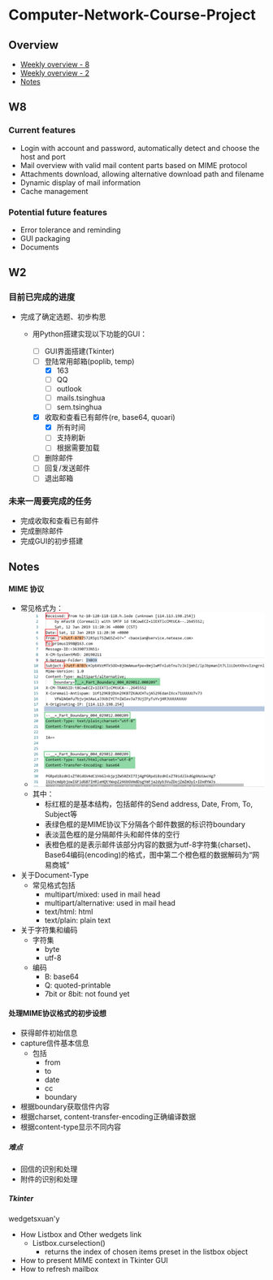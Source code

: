 # Computer-Network-Course-Project

## Overview

- [Weekly overview - 8](#w8)
- [Weekly overview - 2](#w2)
- [Notes](#notes)

## W8

### Current features

- Login with account and password, automatically detect and choose the host and port
- Mail overview with valid mail content parts based on MIME protocol
- Attachments download, allowing alternative download path and filename
- Dynamic display of mail information
- Cache management

### Potential future features

- Error tolerance and reminding
- GUI packaging
- Documents

## W2

### 目前已完成的进度

- 完成了确定选题、初步构思

  - 用Python搭建实现以下功能的GUI：

    - [ ] GUI界面搭建(Tkinter)
    - [ ] 登陆常用邮箱(poplib, temp)
      - [x] 163
      - [ ] QQ
      - [ ] outlook
      - [ ] mails.tsinghua
      - [ ] sem.tsinghua

    - [x] 收取和查看已有邮件(re, base64, quoari)
      - [x] 所有时间
      - [ ] 支持刷新
      - [ ] 根据需要加载
    - [ ] 删除邮件
    - [ ] 回复/发送邮件
    - [ ] 退出邮箱

### 未来一周要完成的任务

- 完成收取和查看已有邮件
- 完成删除邮件
- 完成GUI的初步搭建

## Notes

#### MIME 协议

- 常见格式为：
  - ![snip_1](misc/snip_1.png)
  - 其中：
    - 标红框的是基本结构，包括邮件的Send address, Date, From, To,  Subject等
    - 表绿色框的是MIME协议下分隔各个邮件数据的标识符boundary
    - 表淡蓝色框的是分隔邮件头和邮件体的空行
    - 表橙色框的是表示邮件该部分内容的数据为utf-8字符集(charset)、Base64编码(encoding)的格式，图中第二个橙色框的数据解码为“网易商城”
- 关于Document-Type
  - 常见格式包括
    - multipart/mixed: used in mail head
    - multipart/alternative: used in mail head
    - text/html: html
    - text/plain: plain text
- 关于字符集和编码
  - 字符集
    - byte
    - utf-8
  - 编码
    - B: base64
    - Q: quoted-printable
    - 7bit or 8bit: not found yet

#### 处理MIME协议格式的初步设想

- 获得邮件初始信息
- capture信件基本信息
  - 包括
    - from
    - to
    - date
    - cc
    - boundary
- 根据boundary获取信件内容
- 根据charset, content-transfer-encoding正确编译数据
- 根据content-type显示不同内容

##### 难点

- 回信的识别和处理
- 附件的识别和处理

##### Tkinter

wedgetsxuan'y

- How Listbox and Other wedgets link
  - Listbox.curselection() 
    - returns the index of chosen items preset in the listbox object
- How to present MIME context in Tkinter GUI
- How to refresh mailbox